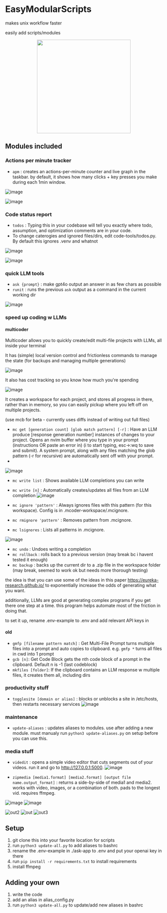 # EasyModularScripts
makes unix workflow faster

easily add scripts/modules


<p align="center">
  <img src="https://github.com/dnbt777/EasyModularScripts/assets/169108635/2bd5dc2b-8df2-4731-b1f2-cf6104989f73" width="300" height="300">
</p>


## Modules included
### Actions per minute tracker
- `apm` : creates an actions-per-minute counter and live graph in the taskbar. by default, it shows how many clicks + key presses you make during each 1min window.

![image](https://github.com/user-attachments/assets/fc1e9753-a97c-4781-96b7-27804f6495ce)

![image](https://github.com/user-attachments/assets/315282ab-4d5a-4b9e-8359-33fb17152ef0)


### Code status report
- `todos` : Typing this in your codebase will tell you exactly where todo, assumption, and optimization comments are in your code.
- To change caterogies and ignored files/dirs, edit code-tools/todos.py. By default this ignores .venv and whatnot

![image](https://github.com/user-attachments/assets/35729625-fad0-404d-9159-e485bad4f20c)


![image](https://github.com/user-attachments/assets/bf09b556-049a-4513-bee4-87256c3bffc1)




### quick LLM tools
- `ask {prompt}`   : make gpt4o output an answer in as few chars as possible
- `runit` : runs the previous `ask` output as a command in the current working dir

![image](https://github.com/dnbt777/EasyModularScripts/assets/169108635/92efb799-aa89-4ee9-8a00-85689f7b911a)


### speed up coding w LLMs
#### multicoder

Multicoder allows you to quickly create/edit multi-file projects with LLMs, all inside your terminal

It has (simple) local version control and frictionless commands to manage the state (for backups and managing multiple generations)

![image](https://github.com/dnbt777/EasyModularScripts/assets/169108635/ca748263-2be9-4c87-9858-504d2e0bf255)


It also has cost tracking so you know how much you're spending

![image](https://github.com/dnbt777/EasyModularScripts/assets/169108635/b4fa506a-5191-4911-8b7d-f7ff8ccb7804)

It creates a workspace for each project, and stores all progress in there, rather than in memory, so you can easily pickup where you left off on multiple projects.


(use mcb for beta - currently uses diffs instead of writing out full files)


 - `mc get [generation count] [glob match pattern] [-r]` : Have an LLM produce [response generation number] instances of changes to your project. Opens an nvim buffer where you type in your prompt (instructions OR paste an error in) (i to start typing, esc->:wq to save and submit). A system prompt, along with any files matching the glob pattern (-r for recursive) are automatically sent off with your prompt.
 - 
![image](https://github.com/dnbt777/EasyModularScripts/assets/169108635/f696f3b6-f979-48ae-ad35-659032edc409)


 - `mc write list` : Shows available LLM completions you can write
 - `mc write [n]` : Automatically creates/updates all files from an LLM completion
![image](https://github.com/dnbt777/EasyModularScripts/assets/169108635/edf8240b-dafa-4f98-8fe5-ad09ab12ddac)


- `mc ignore 'pattern'` : Always ignores files with this pattern (for this workspace). Config is in .mcoder-workspace/.mcignore.
- `mc rmignore 'pattern'` : Removes pattern from .mcignore.
- `mc lsignores` : Lists all patterns in .mcignore.

![image](https://github.com/dnbt777/EasyModularScripts/assets/169108635/812bb177-f134-43f4-b2e8-1e41ef74602d)



 - `mc undo` : Undoes writing a completion
 - `mc rollback` : rolls back to a previous version (may break bc i havent tested it enough)
 - `mc backup` : backs up the current dir to a .zip file in the workspace folder (may break, seemed to work ok but needs more thorough testing)

the idea is that you can use some of the ideas in this paper https://eureka-research.github.io/ to exponentially increase the odds of generating what you want.

additionally, LLMs are good at generating complex programs if you get there one step at a time. this program helps automate most of the friction in doing that.

to set it up, rename .env-example to .env and add relevant API keys in



#### old
 - `gmfp [filename pattern match]` : Get Multi-File Prompt turns multiple files into a prompt and auto copies to clipboard. e.g. `gmfp *` turns all files in cwd into 1 prompt
 - `gcb [n]`: Get Code Block gets the nth code block of a prompt in the clipboard. Default n is -1 (last codeblock)
 - `mkfiles [folder]`: If the clipboard contains an LLM response w multiple files, it creates them all, including dirs


### productivity stuff
 - `togglesite [domain or alias]` : blocks or unblocks a site in /etc/hosts, then restarts necessary services
![image](https://github.com/dnbt777/EasyModularScripts/assets/169108635/1421f191-810e-4af6-8ba6-1bf069de2e39)


### maintenance
 - `update-aliases` : updates aliases to modules. use after adding a new module. must manualy run `python3 update-aliases.py` on setup before you can use this.


### media stuff

- `videdit` : opens a simple video editor that cuts segments out of your videos. run it and go to http://127.0.0.1:5000.
![image](https://github.com/dnbt777/EasyModularScripts/assets/169108635/6df0cd57-8893-466a-b6ab-01eafe7c2d84)


- `zipmedia [media1.format] [media2.format] [output file name.output_format]` : returns a side-by-side of media1 and media2. works with video, images, or a combination of both. pads to the longest vid. requires ffmpeg.

![image](https://github.com/dnbt777/EasyModularScripts/assets/169108635/15fd08bc-cde5-4486-9b9c-c7dc60a71896)
![image](https://github.com/dnbt777/EasyModularScripts/assets/169108635/20723bbc-6ed7-4f28-91c5-1265f3e6d442)


![out2](https://github.com/dnbt777/EasyModularScripts/assets/169108635/0c2caa95-a1f5-47db-be31-3b92ff41dc8a)
![out](https://github.com/dnbt777/EasyModularScripts/assets/169108635/047a0f85-a334-4261-bdcb-b66634e9e7ba)
![out3](https://github.com/dnbt777/EasyModularScripts/assets/169108635/2e153b29-4688-4ce6-88b1-e1c28ff30e11)


## Setup
1. git clone this into your favorite location for scripts
2. run `python3 update-all.py` to add aliases to bashrc
3. rename the .env-example in ./ask-app to .env and put your openai key in there
4. run `pip install -r requirements.txt` to install requirements
5. install ffmpeg

## Adding your own
1. write the code
2. add an alias in alias_config.py
3. run `python3 update-all.py` to update/add new aliases in bashrc
